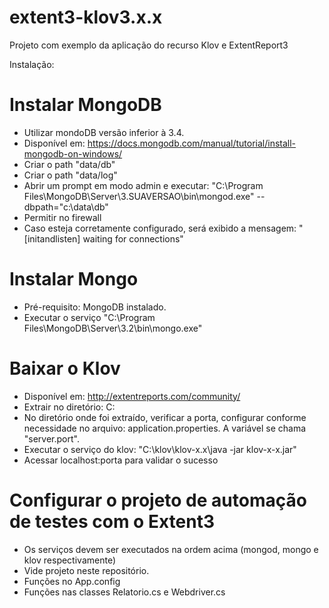 # extent3-klov3.x.x
Projeto com exemplo da aplicação do recurso Klov e ExtentReport3

Instalação:

# Instalar MongoDB

  - Utilizar mondoDB versão inferior à 3.4.
  - Disponível em: https://docs.mongodb.com/manual/tutorial/install-mongodb-on-windows/
  - Criar o path "data/db"
  - Criar o path "data/log"
  - Abrir um prompt em modo admin e executar: "C:\Program Files\MongoDB\Server\3.SUAVERSAO\bin\mongod.exe" --dbpath="c:\data\db"
  - Permitir no firewall
  - Caso esteja corretamente configurado, será exibido a mensagem: "[initandlisten] waiting for connections"


# Instalar Mongo

  - Pré-requisito: MongoDB instalado.
  - Executar o serviço "C:\Program Files\MongoDB\Server\3.2\bin\mongo.exe"


# Baixar o Klov

  - Disponível em: http://extentreports.com/community/
  - Extrair no diretório: C:
  - No diretório onde foi extraído, verificar a porta, configurar conforme necessidade no arquivo: application.properties. A variável se chama "server.port".
  - Executar o serviço do klov: "C:\klov\klov-x.x\java -jar klov-x-x.jar"
  - Acessar localhost:porta para validar o sucesso


# Configurar o projeto de automação de testes com o Extent3
  - Os serviços devem ser executados na ordem acima (mongod, mongo e klov respectivamente)
  - Vide projeto neste repositório.
  - Funções no App.config
  - Funções nas classes Relatorio.cs e Webdriver.cs
